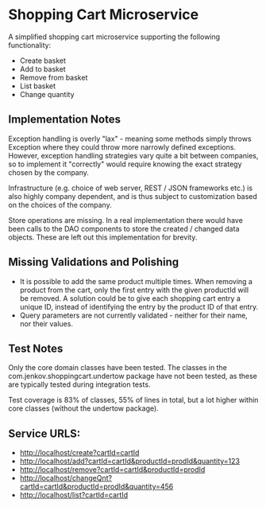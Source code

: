 # Shopping Cart Microservice
A simplified shopping cart microservice supporting the following functionality:

 - Create basket
 - Add to basket
 - Remove from basket
 - List basket
 - Change quantity



## Implementation Notes
Exception handling is overly "lax" - meaning some methods simply throws Exception where they could throw more narrowly
defined exceptions. However, exception handling strategies vary quite a bit between companies, so to implement it
"correctly" would require knowing the exact strategy chosen by the company.

Infrastructure (e.g. choice of web server, REST / JSON frameworks etc.) is also highly company dependent, and 
is thus subject to customization based on the choices of the company.

Store operations are missing. In a real implementation there would have been calls to the DAO components to store
the created / changed data objects. These are left out this implementation for brevity.


## Missing Validations and Polishing
 - It is possible to add the same product multiple times. When removing a product from the cart, only the first entry with the given productId will be removed.
   A solution could be to give each shopping cart entry a unique ID, instead of identifying the entry by the product ID of that entry.
 - Query parameters are not currently validated - neither for their name, nor their values.


## Test Notes
Only the core domain classes have been tested. The classes in the com.jenkov.shoppingcart.undertow package have not been
tested, as these are typically tested during integration tests.

Test coverage is 83% of classes, 55% of lines in total, but a lot higher within core classes (without the undertow package).


## Service URLS:

- [http://localhost/create?cartId=cartId](http://localhost/create?cartId=cartId)
- [http://localhost/add?cartId=cartId&productId=prodId&quantity=123](http://localhost/add?cartId=cartId&productId=prodId&quantity=123)
- [http://localhost/remove?cartId=cartId&productId=prodId](http://localhost/remove?cartId=cartId&productId=prodId)
- [http://localhost/changeQnt?cartId=cartId&productId=prodId&quantity=456](http://localhost/changeQnt?cartId=cartId&productId=prodId&quantity=456)
- [http://localhost/list?cartId=cartId](http://localhost/list?cartId=cartId)

